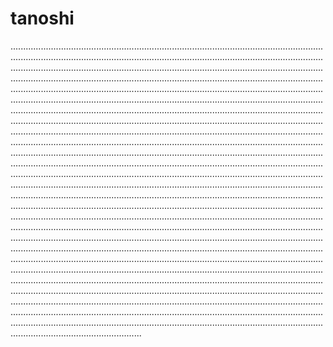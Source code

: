 # tanoshi
........................................................................................................................................................................................................................................................................................................................................................................................................................................................................................................................................................................................................................................................................................................................................................................................................................................................................................................................................................................................................................................................................................................................................................................................................................................................................................................................................................................................................................................................................................................................................................................................................................................................................................................................................................................................................................................................................................................................................................................................................................................................................................................................................................................................................................................................................................................................................................................................................................................................................................................................................................................................................................................................................................................................................................................................................................................................................................................................................................................................................................................................................................................................................................................................................................................................................................................................................................................................................................................................................................................................................